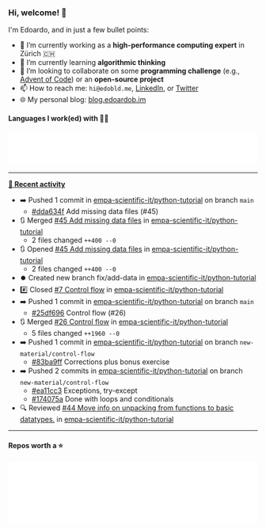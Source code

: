 ### Hi, welcome! 👋 

I'm Edoardo, and in just a few bullet points:

- 🔭 I’m currently working as a **high-performance computing expert** in Zürich 🇨🇭
- 🌱 I’m currently learning **algorithmic thinking**
- 👯 I’m looking to collaborate on some **programming challenge** (e.g., [Advent of Code](https://github.com/edoardob90/aoc2022)) or an **open-source project**
- 📫 How to reach me: `hi@edobld.me`, [LinkedIn](https://linkedin.com/in/edobld), or [Twitter](https://twitter.com/eadweard90)
- 🌐 My personal blog: [blog.edoardob.im](https://blog.edoardob.im)

#### Languages I work(ed) with 👨‍💻

<img src="https://github.com/edoardob90/edoardob90/blob/main/.cache/languages.svg">

---

**[📰 Recent activity](https://github.com/edoardob90)**
* ➡️ Pushed 1 commit in [empa-scientific-it/python-tutorial](https://github.com/empa-scientific-it/python-tutorial) on branch `main`
  * [#dda634f](https://github.com/empa-scientific-it/python-tutorial/commit/dda634f) Add missing data files (#45)
* 🔃 Merged [#45 Add missing data files](https://github.com/empa-scientific-it/python-tutorial/pull/45) in [empa-scientific-it/python-tutorial](https://github.com/empa-scientific-it/python-tutorial)
  * 2 files changed `++400 --0`
* 🔃 Opened [#45 Add missing data files](https://github.com/empa-scientific-it/python-tutorial/pull/45) in [empa-scientific-it/python-tutorial](https://github.com/empa-scientific-it/python-tutorial)
  * 2 files changed `++400 --0`
* ⏺️ Created new branch fix/add-data in [empa-scientific-it/python-tutorial](https://github.com/empa-scientific-it/python-tutorial)
* #️⃣ Closed [#7 Control flow](https://github.com/empa-scientific-it/python-tutorial/issues/7) in [empa-scientific-it/python-tutorial](https://github.com/empa-scientific-it/python-tutorial)
* ➡️ Pushed 1 commit in [empa-scientific-it/python-tutorial](https://github.com/empa-scientific-it/python-tutorial) on branch `main`
  * [#25df696](https://github.com/empa-scientific-it/python-tutorial/commit/25df696) Control flow (#26)
* 🔃 Merged [#26 Control flow](https://github.com/empa-scientific-it/python-tutorial/pull/26) in [empa-scientific-it/python-tutorial](https://github.com/empa-scientific-it/python-tutorial)
  * 5 files changed `++1960 --0`
* ➡️ Pushed 1 commit in [empa-scientific-it/python-tutorial](https://github.com/empa-scientific-it/python-tutorial) on branch `new-material/control-flow`
  * [#83ba9ff](https://github.com/empa-scientific-it/python-tutorial/commit/83ba9ff) Corrections plus bonus exercise
* ➡️ Pushed 2 commits in [empa-scientific-it/python-tutorial](https://github.com/empa-scientific-it/python-tutorial) on branch `new-material/control-flow`
  * [#ea11cc3](https://github.com/empa-scientific-it/python-tutorial/commit/ea11cc3) Exceptions, try-except
  * [#174075a](https://github.com/empa-scientific-it/python-tutorial/commit/174075a) Done with loops and conditionals
* 🔍 Reviewed [#44 Move info on unpacking from functions to basic datatypes.](https://github.com/empa-scientific-it/python-tutorial/pull/44) in [empa-scientific-it/python-tutorial](https://github.com/empa-scientific-it/python-tutorial)


---

#### Repos worth a ⭐

<img src="https://github.com/edoardob90/edoardob90/blob/main/.cache/stars.svg">

<!--
- ⚡ Fun fact: ...
- 🤔 I’m looking for help with ...
- 💬 Ask me about ...
-->
